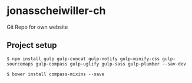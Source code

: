 # jonasscheiwiller-ch
Git Repo for own website

## Project setup
`$ npm install gulp gulp-concat gulp-notify gulp-minify-css gulp-sourcemaps gulp-compass gulp-uglify gulp-sass gulp-plumber --sav-dev`

`$ bower install compass-mixins --save`
